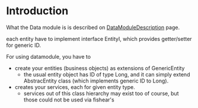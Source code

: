 # Introduction #
What the Data module is is described on [DataModuleDescription](DataModuleDescription.md) page.

each entity have to implement interface EntityI, which provides getter/setter for generic ID.

For using datamodule, you have to

  * create your entities (business objects) as extensions of GenericEntity
    * the usual entity object has ID of type Long, and it can simply extend AbstracEntity class (which implements generic ID to Long).
  * creates your services, each for given entity type.
    * services out of this class hierarchy may exist too of course, but those could not be used via fishear's